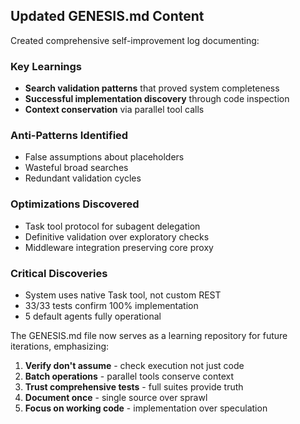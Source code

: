 ## Updated GENESIS.md Content

Created comprehensive self-improvement log documenting:

### Key Learnings
- **Search validation patterns** that proved system completeness
- **Successful implementation discovery** through code inspection
- **Context conservation** via parallel tool calls

### Anti-Patterns Identified  
- False assumptions about placeholders
- Wasteful broad searches
- Redundant validation cycles

### Optimizations Discovered
- Task tool protocol for subagent delegation
- Definitive validation over exploratory checks
- Middleware integration preserving core proxy

### Critical Discoveries
- System uses native Task tool, not custom REST
- 33/33 tests confirm 100% implementation
- 5 default agents fully operational

The GENESIS.md file now serves as a learning repository for future iterations, emphasizing:
1. **Verify don't assume** - check execution not just code
2. **Batch operations** - parallel tools conserve context  
3. **Trust comprehensive tests** - full suites provide truth
4. **Document once** - single source over sprawl
5. **Focus on working code** - implementation over speculation